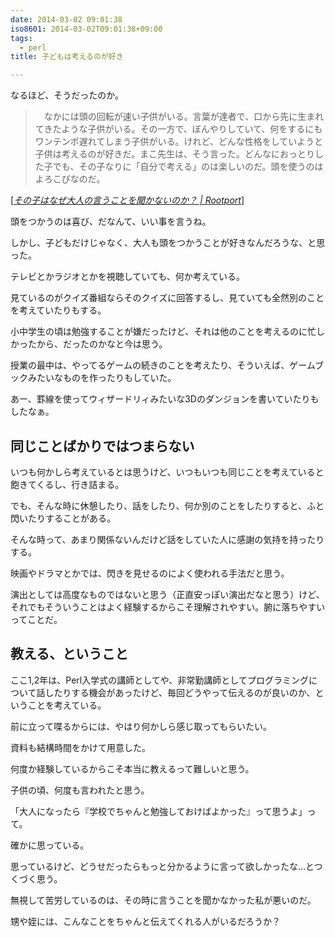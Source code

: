 ```yaml
---
date: 2014-03-02 09:01:38
iso8601: 2014-03-02T09:01:38+09:00
tags:
  - perl
title: 子どもは考えるのが好き

---
```


<p>なるほど、そうだったのか。</p>

<blockquote cite="http://www.huffingtonpost.jp/rootport/child-adult-parenting_b_4872791.html" title="その子はなぜ大人の言うことを聞かないのか？ | Rootport" class="blockquote"><p>　なかには頭の回転が速い子供がいる。言葉が達者で、口から先に生まれてきたような子供がいる。その一方で、ぼんやりしていて、何をするにもワンテンポ遅れてしまう子供がいる。けれど、どんな性格をしていようと子供は考えるのが好きだ。まこ先生は、そう言った。どんなにおっとりした子でも、その子なりに「自分で考える」のは楽しいのだ。頭を使うのはよろこびなのだ。  </p></blockquote>

<div class="cite">[<cite><a href="http://www.huffingtonpost.jp/rootport/child-adult-parenting_b_4872791.html">その子はなぜ大人の言うことを聞かないのか？ | Rootport</a></cite>]</div>

<p>頭をつかうのは喜び、だなんて、いい事を言うね。</p>



<p>しかし、子どもだけじゃなく、大人も頭をつかうことが好きなんだろうな、と思った。</p>

<p>テレビとかラジオとかを視聴していても、何か考えている。</p>

<p>見ているのがクイズ番組ならそのクイズに回答するし、見ていても全然別のことを考えていたりもする。</p>

<p>小中学生の頃は勉強することが嫌だったけど、それは他のことを考えるのに忙しかったから、だったのかなと今は思う。</p>

<p>授業の最中は、やってるゲームの続きのことを考えたり、そういえば、ゲームブックみたいなものを作ったりもしていた。</p>

<p>あー、罫線を使ってウィザードリィみたいな3Dのダンジョンを書いていたりもしたなぁ。</p>

<h2>同じことばかりではつまらない</h2>

<p>いつも何かしら考えているとは思うけど、いつもいつも同じことを考えていると飽きてくるし、行き詰まる。</p>

<p>でも、そんな時に休憩したり、話をしたり、何か別のことをしたりすると、ふと閃いたりすることがある。</p>

<p>そんな時って、あまり関係ないんだけど話をしていた人に感謝の気持を持ったりする。</p>

<p>映画やドラマとかでは、閃きを見せるのによく使われる手法だと思う。</p>

<p>演出としては高度なものではないと思う（正直安っぽい演出だなと思う）けど、それでもそういうことはよく経験するからこそ理解されやすい。腑に落ちやすいってことだ。</p>

<h2>教える、ということ</h2>

<p>ここ1,2年は、Perl入学式の講師としてや、非常勤講師としてプログラミングについて話したりする機会があったけど、毎回どうやって伝えるのが良いのか、ということを考えている。</p>

<p>前に立って喋るからには、やはり何かしら感じ取ってもらいたい。</p>

<p>資料も結構時間をかけて用意した。</p>

<p>何度か経験しているからこそ本当に教えるって難しいと思う。</p>

<p>子供の頃、何度も言われたと思う。</p>

<p>「大人になったら『学校でちゃんと勉強しておけばよかった』って思うよ」って。</p>

<p>確かに思っている。</p>

<p>思っているけど、どうせだったらもっと分かるように言って欲しかったな…とつくづく思う。</p>

<p>無視して苦労しているのは、その時に言うことを聞かなかった私が悪いのだ。</p>

<p>甥や姪には、こんなことをちゃんと伝えてくれる人がいるだろうか？</p>
    	